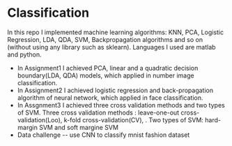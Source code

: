 # Classification
In this repo I implemented machine learning algorithms: KNN, PCA, Logistic Regression, LDA, QDA, SVM, Backpropagation algorithms and so on (without using any library such as sklearn). Languages I used are matlab and python.

- In Assignment1 I achieved PCA, linear and a quadratic decision boundary(LDA, QDA) models, which applied in number image classification.
- In Assignment2 I achieved logistic regression and back-propagation algorithm of neural network, which applied in face classification.
- In Assgnment3 I achieved three cross validation methods and two types of SVM.
   Three cross validation methods : leave-one-out cross-validation(Loo), k-fold cross-validation(CV), . 
   Two types of SVM: hard-margin SVM and soft margine SVM
- Data challenge -- use CNN to classify mnist fashion dataset 
